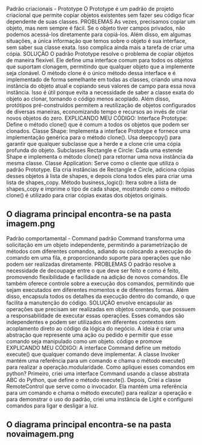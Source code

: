 Padrão criacionais - Prototype
O Prototype é um padrão de projeto criacional que permite copiar objetos existentes sem fazer seu código ficar dependente de suas classes.
PROBLEMAS
As vezes, precisamos copiar um objeto, mas nem sempre é fácil. Se o objeto tiver campos privados, não podemos acessá-los diretamente para copiá-los. Além disso, em algumas situações, a única informação que temos sobre o objeto é sua interface, sem saber sua classe exata. Isso complica ainda mais a tarefa de criar uma cópia. 
SOLUÇÃO
O padrão Prototype resolve o problema de copiar objetos de maneira flexível. Ele define uma interface comum para todos os objetos que suportam clonagem, permitindo que qualquer objeto que a implemente seja clonável. O método clone é o único método dessa interface e é implementado de forma semelhante em todas as classes, criando uma nova instância do objeto atual e copiando seus valores de campo para essa nova instância. Isso é útil porque evita a necessidade de saber a classe exata do objeto ao clonar, tornando o código menos acoplado. Além disso, protótipos pré-construídos permitem a reutilização de objetos configurados de diversas maneiras, economizando tempo e recursos ao invés de criar novos objetos do zero.
EXPLICANDO MEU CÓDIGO:
Interface Prototype: Define o método clone() que é comum a todos os objetos que podem ser clonados.
Classe Shape: Implementa a interface Prototype e fornece uma implementação genérica para o método clone(). Usa deepcopy() para garantir que qualquer subclasse que a herde e a clone crie uma cópia profunda do objeto.
Subclasses Rectangle e Circle: Cada uma estende Shape e implementa o método clone() para retornar uma nova instância da mesma classe.
Classe Application: Serve como o cliente que utiliza o padrão Prototype. Ela cria instâncias de Rectangle e Circle, adiciona cópias desses objetos à lista de shapes, e depois clona todos eles para criar uma lista de shapes_copy.
Método business_logic(): Itera sobre a lista de shapes_copy e imprime o tipo de cada shape, mostrando como o método clone() é utilizado para criar cópias exatas dos objetos originais.
## O diagrama principal encontra-se na pasta imagem.png

Padrão comportamental - Command
padrão Command transforma uma solicitação em um objeto independente, permitindo a parametrização de métodos com diferentes comandos, adiando ou colocando a execução do comando em uma fila, e proporcionando suporte para operações que não podem ser realizadas diretamente.
PROBLEMAS
 O padrão resolve a necessidade de decoupage entre o que deve ser feito e como é feito, promovendo flexibilidade e facilidade na adição de novos comandos. Ele também oferece controle sobre a execução dos comandos, permitindo que sejam executados em diferentes momentos e de diferentes formas. Além disso, encapsula todos os detalhes da execução dentro do comando, o que facilita a manutenção do código.
SOLUÇÃO
envolve encapsular as operações que precisam ser realizadas em objetos comando, que possuem a responsabilidade de executar essas operações. Esses comandos são independentes e podem ser utilizados em diferentes contextos sem acoplamento direto ao código da lógica do negócio. A ideia é criar uma abstração que represente uma ação ou pedido e permitir que esse comando seja manipulado como um objeto. código e promove 
EXPLICANDO MEU CÓDIGO:
 A interface Command define um método execute() que qualquer comando deve implementar. A classe Invoker mantém uma referência para um comando e chama o método execute() para realizar a operação.modularidade.
Como apliquei esses comandos em python? Primeiro, criei uma interface Command usando a classe abstrata ABC do Python, que define o método execute(). Depois, Criei a classe RemoteControl que serve como o invocador. Ela mantém uma referência para um comando e chama o método execute() para realizar a operação e para demonstrar o uso do padrão, criei uma instância de Light e configurei comandos para ligar e desligar a luz.
## O diagrama principal encontra-se na pasta novaimagem.png


